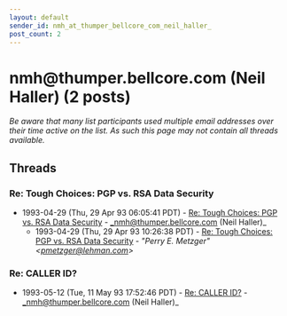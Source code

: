```yaml
---
layout: default
sender_id: nmh_at_thumper_bellcore_com_neil_haller_
post_count: 2
---
```


# nmh<span>@</span>thumper.bellcore.com (Neil Haller) (2 posts)

_Be aware that many list participants used multiple email addresses over their time active on the list. As such this page may not contain all threads available._

## Threads

### Re:  Tough Choices: PGP vs. RSA Data Security
+ 1993-04-29 (Thu, 29 Apr 93 06:05:41 PDT) - [Re:  Tough Choices: PGP vs. RSA Data Security](/archive/1993/04/23d94e831e3eaa94bf18e067e133f13120778bd8e6051c0ae97ec0ca9154dae7) - _nmh@thumper.bellcore.com (Neil Haller)_
  + 1993-04-29 (Thu, 29 Apr 93 10:26:38 PDT) - [Re: Tough Choices: PGP vs. RSA Data Security](/archive/1993/04/c424a61583aa2b367c59aa93711c1338f64e23e088f750fa4f8efbc09c4e8133) - _"Perry E. Metzger" \<pmetzger@lehman.com\>_

### Re:  CALLER ID?
+ 1993-05-12 (Tue, 11 May 93 17:52:46 PDT) - [Re:  CALLER ID?](/archive/1993/05/b7421994295739f0eddd905c69fb204ed5c06431f6e9f0e9a0463986828f82d4) - _nmh@thumper.bellcore.com (Neil Haller)_


